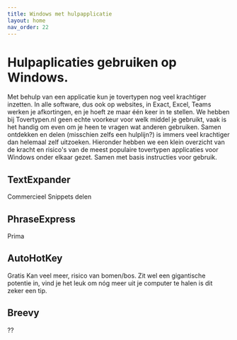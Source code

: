 ```yaml
---
title: Windows met hulpapplicatie
layout: home
nav_order: 22
---
```


# Hulpaplicaties gebruiken op Windows.

Met behulp van een applicatie kun je tovertypen nog veel krachtiger inzetten. In alle software, dus ook op websites, in Exact, Excel, Teams werken je afkortingen, en je hoeft ze maar één keer in te stellen. 
We hebben bij Tovertypen.nl geen echte voorkeur voor welk middel je gebruikt, vaak is het handig om even om je heen te vragen wat anderen gebruiken. Samen ontdekken en delen (misschien zelfs een hulplijn?) is immers veel krachtiger dan helemaal zelf uitzoeken. Hieronder hebben we een klein overzicht van de kracht en risico's van de meest populaire tovertypen applicaties voor Windows onder elkaar gezet. Samen met basis instructies voor gebruik.

## TextExpander
Commercieel
Snippets delen
## PhraseExpress
Prima
## AutoHotKey
Gratis
Kan veel meer, risico van bomen/bos. Zit wel een gigantische potentie in, vind je het leuk om nóg meer uit je computer te halen is dit zeker een tip.
## Breevy
??
